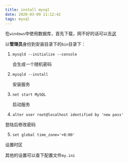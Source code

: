 ```yaml
---
title: install mysql
date: 2020-03-09 11:12:42
tags: mysql
---
```


在`windows`中使用数据库，首先下载，网不好的话可以去[这](https://mirrors.tuna.tsinghua.edu.cn/mysql/downloads/MySQL-8.0/mysql-8.0.17-winx64.msi)

以**管理员**身份到安装目录下的`bin`目录下：

1. `mysqld --initialize --console`

   会生成一个随机密码

2. `mysqld --install`

   安装服务

3. `net start MySQL`

   启动服务

4.  `alter user root@localhost identified by 'new pass'`

   登陆后修改密码

5.  `set global time_zone='+8:00'`

   设置时区

其他的设置可以查下配置文件`my.ini`